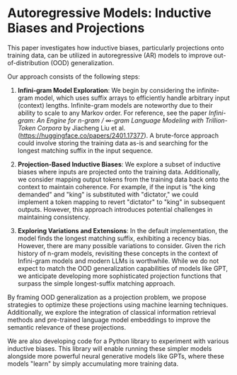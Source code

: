 # Autoregressive Models: Inductive Biases and Projections

This paper investigates how inductive biases, particularly projections onto training data, can be utilized in autoregressive (AR) models to improve out-of-distribution (OOD) generalization.

Our approach consists of the following steps:

1. **Infini-gram Model Exploration**: We begin by considering the infinite-gram model, which uses suffix arrays to efficiently handle arbitrary input (context) lengths. Infinite-gram models are noteworthy due to their ability to scale to any Markov order. For reference, see the paper *Infini-gram: An Engine for n-gram / ∞-gram Language Modeling with Trillion-Token Corpora* by Jiacheng Liu et al. (https://huggingface.co/papers/2401.17377). A brute-force approach could involve storing the training data as-is and searching for the longest matching suffix in the input sequence.

2. **Projection-Based Inductive Biases**: We explore a subset of inductive biases where inputs are projected onto the training data. Additionally, we consider mapping output tokens from the training data back onto the context to maintain coherence. For example, if the input is "the king demanded" and "king" is substituted with "dictator," we could implement a token mapping to revert "dictator" to "king" in subsequent outputs. However, this approach introduces potential challenges in maintaining consistency.

3. **Exploring Variations and Extensions**: In the default implementation, the model finds the longest matching suffix, exhibiting a recency bias. However, there are many possible variations to consider. Given the rich history of n-gram models, revisiting these concepts in the context of Infini-gram models and modern LLMs is worthwhile. While we do not expect to match the OOD generalization capabilities of models like GPT, we anticipate developing more sophisticated projection functions that surpass the simple longest-suffix matching approach.

By framing OOD generalization as a projection problem, we propose strategies to optimize these projections using machine learning techniques. Additionally, we explore the integration of classical information retrieval methods and pre-trained language model embeddings to improve the semantic relevance of these projections.

We are also developing code for a Python library to experiment with various inductive biases. This library will enable running these simpler models alongside more powerful neural generative models like GPTs, where these models "learn" by simply accumulating more training data.
